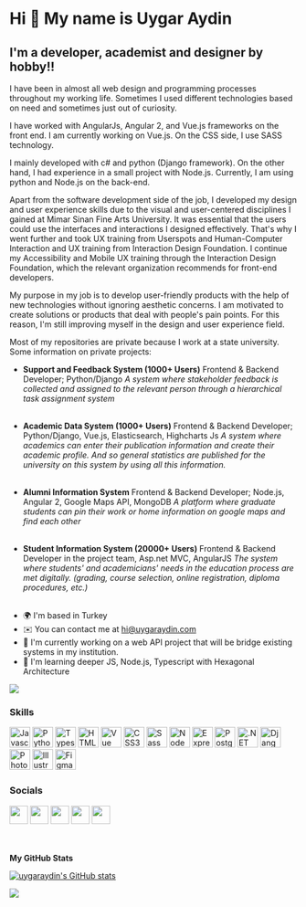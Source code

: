 # Hi 👋 My name is Uygar Aydin

## I'm a developer, academist and designer by hobby!!

I have been in almost all web design and programming processes throughout my working life. Sometimes I used different technologies based on need and sometimes just out of curiosity.

I have worked with AngularJs, Angular 2, and Vue.js frameworks on the front end. I am currently working on Vue.js. On the CSS side, I use SASS technology.

I mainly developed with c# and python (Django framework). On the other hand, I had experience in a small project with Node.js. Currently, I am using python and Node.js on the back-end.

Apart from the software development side of the job, I developed my design and user experience skills due to the visual and user-centered disciplines I gained at Mimar Sinan Fine Arts University. It was essential that the users could use the interfaces and interactions I designed effectively. That's why I went further and took UX training from Userspots and Human-Computer Interaction and UX training from Interaction Design Foundation. I continue my Accessibility and Mobile UX training through the Interaction Design Foundation, which the relevant organization recommends for front-end developers.

My purpose in my job is to develop user-friendly products with the help of new technologies without ignoring aesthetic concerns. I am motivated to create solutions or products that deal with people's pain points. For this reason, I'm still improving myself in the design and user experience field.

Most of my repositories are private because I work at a state university. Some information on private projects:

- **Support and Feedback System (1000+ Users)** Frontend & Backend Developer; Python/Django
  <em>A system where stakeholder feedback is collected and assigned to the relevant person through a hierarchical task assignment system</em><br /><br />
- **Academic Data System (1000+ Users)** Frontend & Backend Developer; Python/Django, Vue.js, Elasticsearch, Highcharts Js
  <em>A system where academics can enter their publication information and create their academic profile. And so general statistics are published for the university on this system by using all this information. </em><br /><br />

- **Alumni Information System** Frontend & Backend Developer; Node.js, Angular 2, Google Maps API, MongoDB
  <em>A platform where graduate students can pin their work or home information on google maps and find each other</em><br /><br />

- **Student Information System (20000+ Users)** Frontend & Backend Developer in the project team, Asp.net MVC, AngularJS
  <em>The system where students' and academicians' needs in the education process are met digitally. (grading, course selection, online registration, diploma procedures, etc.)</em><br /><br />

* 🌍 I'm based in Turkey
* ✉️ You can contact me at [hi@uygaraydin.com](mailto:hi@uygaraydin.com)
* 🚀 I'm currently working on a web API project that will be bridge existing systems in my institution.
* 🧠 I'm learning deeper JS, Node.js, Typescript with Hexagonal Architecture

<a href="https://www.twitter.com/uygaraydin_" target="_blank" rel="noreferrer"><img
src="https://img.shields.io/twitter/follow/uygaraydin_?logo=twitter&style=for-the-badge&color=0891b2&labelColor=1c1917"
/></a>

### Skills

<p align="left">
<a href="https://developer.mozilla.org/en-US/docs/Web/JavaScript" target="_blank" rel="noreferrer"><img src="https://raw.githubusercontent.com/danielcranney/readme-generator/main/public/icons/skills/javascript-colored.svg" width="36" height="36" alt="Javascript" /></a>
<a href="https://www.python.org/" target="_blank" rel="noreferrer"><img src="https://raw.githubusercontent.com/danielcranney/readme-generator/main/public/icons/skills/python-colored.svg" width="36" height="36" alt="Python" /></a>
<a href="https://www.typescriptlang.org/" target="_blank" rel="noreferrer"><img src="https://raw.githubusercontent.com/danielcranney/readme-generator/main/public/icons/skills/typescript-colored.svg" width="36" height="36" alt="Typescript" /></a>
<a href="https://developer.mozilla.org/en-US/docs/Glossary/HTML5" target="_blank" rel="noreferrer"><img src="https://raw.githubusercontent.com/danielcranney/readme-generator/main/public/icons/skills/html5-colored.svg" width="36" height="36" alt="HTML5" /></a>
<a href="https://vuejs.org/" target="_blank" rel="noreferrer"><img src="https://raw.githubusercontent.com/danielcranney/readme-generator/main/public/icons/skills/vuejs-colored.svg" width="36" height="36" alt="Vue" /></a>
<a href="https://www.w3.org/TR/CSS/#css" target="_blank" rel="noreferrer"><img src="https://raw.githubusercontent.com/danielcranney/readme-generator/main/public/icons/skills/css3-colored.svg" width="36" height="36" alt="CSS3" /></a>
<a href="https://sass-lang.com/" target="_blank" rel="noreferrer"><img src="https://raw.githubusercontent.com/danielcranney/readme-generator/main/public/icons/skills/sass-colored.svg" width="36" height="36" alt="Sass" /></a>
<a href="https://nodejs.org/en/" target="_blank" rel="noreferrer"><img src="https://raw.githubusercontent.com/danielcranney/readme-generator/main/public/icons/skills/nodejs-colored.svg" width="36" height="36" alt="NodeJS" /></a>
<a href="https://expressjs.com/" target="_blank" rel="noreferrer"><img src="https://raw.githubusercontent.com/danielcranney/readme-generator/main/public/icons/skills/express-colored-dark.svg" width="36" height="36" alt="Express" /></a>
<a href="https://www.postgresql.org/" target="_blank" rel="noreferrer"><img src="https://raw.githubusercontent.com/danielcranney/readme-generator/main/public/icons/skills/postgresql-colored.svg" width="36" height="36" alt="PostgreSQL" /></a>
<a href="https://dotnet.microsoft.com/en-us/" target="_blank" rel="noreferrer"><img src="https://raw.githubusercontent.com/danielcranney/readme-generator/main/public/icons/skills/dot-net-colored.svg" width="36" height="36" alt=".NET" /></a>
<a href="https://www.djangoproject.com/" target="_blank" rel="noreferrer"><img src="https://raw.githubusercontent.com/danielcranney/readme-generator/main/public/icons/skills/django-colored-dark.svg" width="36" height="36" alt="Django" /></a>
<a href="https://www.adobe.com/uk/products/photoshop.html" target="_blank" rel="noreferrer"><img src="https://raw.githubusercontent.com/danielcranney/readme-generator/main/public/icons/skills/photoshop-colored-dark.svg" width="36" height="36" alt="Photoshop" /></a>
<a href="adobe.com/uk/products/illustrator.html" target="_blank" rel="noreferrer"><img src="https://raw.githubusercontent.com/danielcranney/readme-generator/main/public/icons/skills/illustrator-colored-dark.svg" width="36" height="36" alt="Illustrator" /></a>
<a href="https://www.figma.com/" target="_blank" rel="noreferrer"><img src="https://raw.githubusercontent.com/danielcranney/readme-generator/main/public/icons/skills/figma-colored.svg" width="36" height="36" alt="Figma" /></a>
</p>

### Socials

<p align="left"> <a href="https://www.dribbble.com/uygaraydin" target="_blank" rel="noreferrer"><img src="https://raw.githubusercontent.com/danielcranney/readme-generator/main/public/icons/socials/dribbble.svg" width="32" height="32" /></a> <a href="https://www.github.com/uygaraydin" target="_blank" rel="noreferrer"><img src="https://raw.githubusercontent.com/danielcranney/readme-generator/main/public/icons/socials/github-dark.svg" width="32" height="32" /></a> <a href="https://www.linkedin.com/in/uygar-aydin" target="_blank" rel="noreferrer"><img src="https://raw.githubusercontent.com/danielcranney/readme-generator/main/public/icons/socials/linkedin.svg" width="32" height="32" /></a> <a href="http://www.medium.com/@uygaraydin" target="_blank" rel="noreferrer"><img src="https://raw.githubusercontent.com/danielcranney/readme-generator/main/public/icons/socials/medium-dark.svg" width="32" height="32" /></a> <a href="https://www.twitter.com/uygaraydin_" target="_blank" rel="noreferrer"><img src="https://raw.githubusercontent.com/danielcranney/readme-generator/main/public/icons/socials/twitter.svg" width="32" height="32" /></a></p>

<br /><br />
<b>My GitHub Stats</b>

<a href="http://www.github.com/uygaraydin"><img src="https://github-readme-stats.vercel.app/api?username=uygaraydin&show_icons=true&hide=stars,contribs&count_private=true&title_color=0891b2&text_color=ffffff&icon_color=0891b2&bg_color=1c1917&hide_border=true&show_icons=true" alt="uygaraydin's GitHub stats" /></a>

![](https://komarev.com/ghpvc/?username=uygaraydin)
